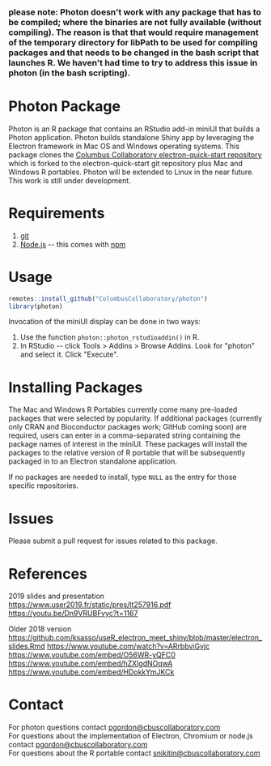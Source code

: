 ### please note: Photon doesn't work with any package that has to be compiled; where the binaries are not fully available (without compiling). The reason is that that would require management of the temporary directory for libPath to be used for compiling packages and that needs to be changed in the bash script that launches R. We haven't had time to try to address this issue in photon (in the bash scripting).

# Photon Package
Photon is an R package that contains an RStudio add-in miniUI that builds a Photon application. Photon builds standalone Shiny app by leveraging the Electron framework in Mac OS and Windows operating systems. This package clones the [Columbus Collaboratory electron-quick-start repository](https://github.com/ColumbusCollaboratory/electron-quick-start) which is forked to the electron-quick-start git repository plus Mac and Windows R portables. Photon will be extended to Linux in the near future. This work is still under development.

# Requirements

1. [git](https://git-scm.com/)    
2. [Node.js](https://nodejs.org/en/download/) -- this comes with [npm](http://npmjs.com/)  

# Usage

```r
remotes::install_github("ColumbusCollaboratory/photon")
library(photon)
```

Invocation of the miniUI display can be done in two ways:

1. Use the function `photon::photon_rstudioaddin()` in R.     
2. In RStudio -- click Tools > Addins > Browse Addins. Look for "photon" and select it. Click "Execute".  

# Installing Packages
The Mac and Windows R Portables currently come many pre-loaded packages that were selected by popularity. If additional packages (currently only CRAN and Bioconductor packages work; GitHub coming soon) are required, users can enter in a comma-separated string containing the package names of interest in the miniUI. These packages will install the packages to the relative version of R portable that will be subsequently packaged in to an Electron standalone application.    

If no packages are needed to install, type `NULL` as the entry for those specific repositories.

# Issues
Please submit a pull request for issues related to this package.  

# References
2019 slides and presentation 
https://www.user2019.fr/static/pres/lt257916.pdf 
https://youtu.be/Dn9VRUBFvyc?t=1167

Older 2018 version
https://github.com/ksasso/useR_electron_meet_shiny/blob/master/electron_slides.Rmd
https://www.youtube.com/watch?v=ARrbbviGvjc
https://www.youtube.com/embed/O56WR-yQFC0
https://www.youtube.com/embed/hZXlgdNOqwA
https://www.youtube.com/embed/HDokkYmJKCk

# Contact
For photon questions contact pgordon@cbuscollaboratory.com   
For questions about the implementation of Electron, Chromium or node.js contact pgordon@cbuscollaboratory.com   
For questions about the R portable contact snikitin@cbuscollaboratory.com  







